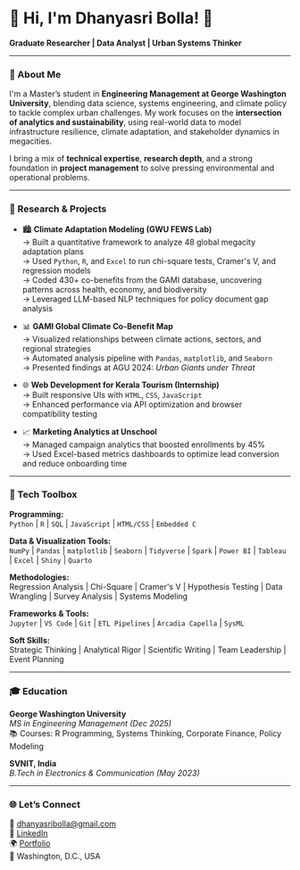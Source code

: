 # 👋 Hi, I'm Dhanyasri Bolla! 🌱  
**Graduate Researcher | Data Analyst | Urban Systems Thinker**

---

### 📌 About Me  
I'm a Master’s student in **Engineering Management at George Washington University**, blending data science, systems engineering, and climate policy to tackle complex urban challenges. My work focuses on the **intersection of analytics and sustainability**, using real-world data to model infrastructure resilience, climate adaptation, and stakeholder dynamics in megacities.

I bring a mix of **technical expertise**, **research depth**, and a strong foundation in **project management** to solve pressing environmental and operational problems.

---

### 🔬 Research & Projects  

- 🏙️ **Climate Adaptation Modeling (GWU FEWS Lab)**  
  → Built a quantitative framework to analyze 48 global megacity adaptation plans  
  → Used `Python`, `R`, and `Excel` to run chi-square tests, Cramer's V, and regression models  
  → Coded 430+ co-benefits from the GAMI database, uncovering patterns across health, economy, and biodiversity  
  → Leveraged LLM-based NLP techniques for policy document gap analysis  

- 📊 **GAMI Global Climate Co-Benefit Map**  
  → Visualized relationships between climate actions, sectors, and regional strategies  
  → Automated analysis pipeline with `Pandas`, `matplotlib`, and `Seaborn`  
  → Presented findings at AGU 2024: *Urban Giants under Threat*

- 🌐 **Web Development for Kerala Tourism (Internship)**  
  → Built responsive UIs with `HTML`, `CSS`, `JavaScript`  
  → Enhanced performance via API optimization and browser compatibility testing  

- 📈 **Marketing Analytics at Unschool**  
  → Managed campaign analytics that boosted enrollments by 45%  
  → Used Excel-based metrics dashboards to optimize lead conversion and reduce onboarding time  

---

### 🧰 Tech Toolbox  

**Programming:**  
`Python` | `R` | `SQL` | `JavaScript` | `HTML/CSS` | `Embedded C`

**Data & Visualization Tools:**  
`NumPy` | `Pandas` | `matplotlib` | `Seaborn` | `Tidyverse` | `Spark` | `Power BI` | `Tableau` | `Excel` | `Shiny` | `Quarto`  

**Methodologies:**  
Regression Analysis | Chi-Square | Cramer's V | Hypothesis Testing | Data Wrangling | Survey Analysis | Systems Modeling  

**Frameworks & Tools:**  
`Jupyter` | `VS Code` | `Git` | `ETL Pipelines` | `Arcadia Capella` | `SysML`  

**Soft Skills:**  
Strategic Thinking | Analytical Rigor | Scientific Writing | Team Leadership | Event Planning  

---

### 🎓 Education  
**George Washington University**  
*MS in Engineering Management (Dec 2025)*  
📚 Courses: R Programming, Systems Thinking, Corporate Finance, Policy Modeling  

**SVNIT, India**  
*B.Tech in Electronics & Communication (May 2023)*  

---

### 🌐 Let’s Connect  

📧 dhanyasribolla@gmail.com  
🔗 [LinkedIn](https://www.linkedin.com/in/dhanyasribolla)  
🌍 [Portfolio](https://dhanyasri135.github.io/dhanyasri-portfolio)  
📍 Washington, D.C., USA  


